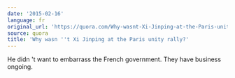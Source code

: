 ```yaml
---
date: '2015-02-16'
language: fr
original_url: 'https://quora.com/Why-wasnt-Xi-Jinping-at-the-Paris-unity-rally/answer/Clément-Renaud'
source: quora
title: 'Why wasn ''t Xi Jinping at the Paris unity rally?'
---
```


He didn 't want to embarrass the French government. They have business
ongoing.
